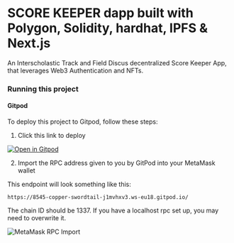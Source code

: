 # SCORE KEEPER dapp built with Polygon, Solidity, hardhat, IPFS & Next.js

An Interscholastic Track and Field Discus decentralized Score Keeper App, that leverages Web3 Authentication and NFTs.

### Running this project

#### Gitpod

To deploy this project to Gitpod, follow these steps:

1. Click this link to deploy

[![Open in Gitpod](https://gitpod.io/button/open-in-gitpod.svg)](https://fwalker007-dscscorekeepe-h4eg3xg1lce.ws-us30.gitpod.io)

2. Import the RPC address given to you by GitPod into your MetaMask wallet

This endpoint will look something like this:

```
https://8545-copper-swordtail-j1mvhxv3.ws-eu18.gitpod.io/
```

The chain ID should be 1337. If you have a localhost rpc set up, you may need to overwrite it.

![MetaMask RPC Import](wallet.png)

